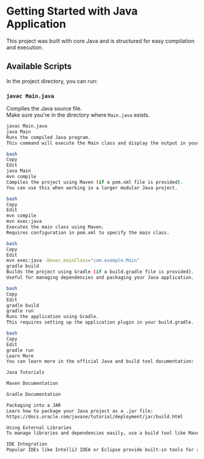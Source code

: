 # Getting Started with Java Application

This project was built with core Java and is structured for easy compilation and execution.

## Available Scripts

In the project directory, you can run:

### `javac Main.java`

Compiles the Java source file.\
Make sure you're in the directory where `Main.java` exists.

```bash
javac Main.java
java Main
Runs the compiled Java program.
This command will execute the Main class and display the output in your console.

bash
Copy
Edit
java Main
mvn compile
Compiles the project using Maven (if a pom.xml file is provided).
You can use this when working in a larger modular Java project.

bash
Copy
Edit
mvn compile
mvn exec:java
Executes the main class using Maven.
Requires configuration in pom.xml to specify the main class.

bash
Copy
Edit
mvn exec:java -Dexec.mainClass="com.example.Main"
gradle build
Builds the project using Gradle (if a build.gradle file is provided).
Useful for managing dependencies and packaging your Java application.

bash
Copy
Edit
gradle build
gradle run
Runs the application using Gradle.
This requires setting up the application plugin in your build.gradle.

bash
Copy
Edit
gradle run
Learn More
You can learn more in the official Java and build tool documentation:

Java Tutorials

Maven Documentation

Gradle Documentation

Packaging into a JAR
Learn how to package your Java project as a .jar file:
https://docs.oracle.com/javase/tutorial/deployment/jar/build.html

Using External Libraries
To manage libraries and dependencies easily, use a build tool like Maven or Gradle.

IDE Integration
Popular IDEs like IntelliJ IDEA or Eclipse provide built-in tools for running, debugging, and managing Java projects efficiently.
